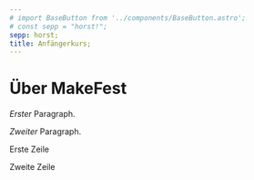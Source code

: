 ```yaml
---
# import BaseButton from '../components/BaseButton.astro';
# const sepp = "horst!";
sepp: horst;
title: Anfängerkurs;
---
```

# Über MakeFest

*Erster* Paragraph.

*Zweiter* Paragraph.

Erste Zeile
<!-- <BaseButton label="Kurse" buttonIntensity="high"></BaseButton> -->
Zweite Zeile

